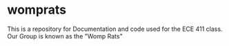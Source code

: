 womprats
========

This is a repository for Documentation and code used for the ECE 411 class. Our Group is known as the "Womp Rats"
